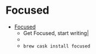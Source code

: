 # Focused
- [Focused](https://codebots.co.uk/)
  -  Get Focused, start writing|
  - 
  - `brew cask install focused`
